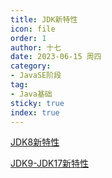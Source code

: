 ```yaml
---
title: JDK新特性
icon: file
order: 1
author: 十七
date: 2023-06-15 周四
category:
- JavaSE阶段
tag:
- Java基础
sticky: true
index: true
---
```



[JDK8新特性](01_JDK8新特性/JDK8新特性.md)

[JDK9-JDK17新特性](02_JDK9-JDK17新特性/JDK9-JDK17新特性.md)